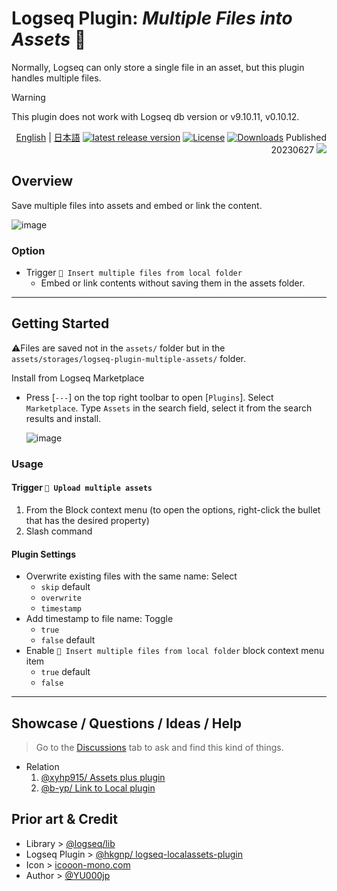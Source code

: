 # Logseq Plugin: *Multiple Files into Assets* 📂

Normally, Logseq can only store a single file in an asset, but this plugin handles multiple files.

> [!WARNING]
This plugin does not work with Logseq db version or v9.10.11, v0.10.12.

<div align="right">
 
[English](https://github.com/YU000jp/logseq-plugin-multiple-assets) | [日本語](https://github.com/YU000jp/logseq-plugin-multiple-assets/blob/main/readme.ja.md)
[![latest release version](https://img.shields.io/github/v/release/YU000jp/logseq-plugin-multiple-assets)](https://github.com/YU000jp/logseq-plugin-multiple-assets/releases)
[![License](https://img.shields.io/github/license/YU000jp/logseq-plugin-multiple-assets?color=blue)](https://github.com/YU000jp/logseq-plugin-multiple-assets/LICENSE)
[![Downloads](https://img.shields.io/github/downloads/YU000jp/logseq-plugin-multiple-assets/total.svg)](https://github.com/YU000jp/logseq-plugin-multiple-assets/releases)
 Published 20230627 <a href="https://www.buymeacoffee.com/yu000japan"><img src="https://img.buymeacoffee.com/button-api/?text=Buy me a pizza&emoji=🍕&slug=yu000japan&button_colour=FFDD00&font_colour=000000&font_family=Poppins&outline_colour=000000&coffee_colour=ffffff" /></a>
</div>

## Overview

Save multiple files into assets and embed or link the content.

   ![image](https://github.com/YU000jp/logseq-plugin-multiple-assets/assets/111847207/789a232e-7e37-4033-8048-6d33364eb70d)

### Option

  - Trigger `📂 Insert multiple files from local folder`
    - Embed or link contents without saving them in the assets folder.

---

## Getting Started

⚠️Files are saved not in the `assets/` folder but in the `assets/storages/logseq-plugin-multiple-assets/` folder.

Install from Logseq Marketplace
  - Press [`---`] on the top right toolbar to open [`Plugins`]. Select `Marketplace`. Type `Assets` in the search field, select it from the search results and install.

    ![image](https://github.com/YU000jp/logseq-plugin-multiple-assets/assets/111847207/5a3933c0-13f5-4c21-8fc8-c70429d7ad29)

### Usage

#### Trigger `💾 Upload multiple assets`

1. From the Block context menu (to open the options, right-click the bullet that has the desired property)
1. Slash command

#### Plugin Settings

- Overwrite existing files with the same name: Select
  - `skip` default
  - `overwrite`
  - `timestamp`
- Add timestamp to file name: Toggle
  - `true`
  - `false` default
- Enable `📂 Insert multiple files from local folder` block context menu item
  - `true` default
  - `false`

---

## Showcase / Questions / Ideas / Help

> Go to the [Discussions](https://github.com/YU000jp/logseq-plugin-multiple-assets/discussions) tab to ask and find this kind of things.

- Relation
  1. [@xyhp915/ Assets plus plugin](https://github.com/xyhp915/logseq-assets-plus)
  1. [@b-yp/ Link to Local plugin](https://github.com/b-yp/logseq-link-to-local)

## Prior art & Credit

- Library >  [@logseq/lib](https://github.com/logseq/logseq/pull/6488)
- Logseq Plugin > [@hkgnp/ logseq-localassets-plugin](https://github.com/hkgnp/logseq-localassets-plugin)
- Icon > [icooon-mono.com](https://icooon-mono.com/15427-%e3%83%95%e3%82%a9%e3%83%ab%e3%83%80%e3%82%a2%e3%82%a4%e3%82%b3%e3%83%b312/)
- Author > [@YU000jp](https://github.com/YU000jp)
